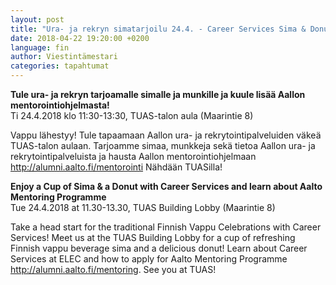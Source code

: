 ```yaml
---
layout: post
title: "Ura- ja rekryn simatarjoilu 24.4. - Career Services Sima & Donut Apr. 24th"
date: 2018-04-22 19:20:00 +0200
language: fin
author: Viestintämestari
categories: tapahtumat
---
```

**Tule ura- ja rekryn tarjoamalle simalle ja munkille ja kuule lisää Aallon mentorointiohjelmasta!**<br>
Ti 24.4.2018 klo 11:30-13:30, TUAS-talon aula (Maarintie 8)

Vappu lähestyy! Tule tapaamaan Aallon ura- ja rekrytointipalveluiden väkeä TUAS-talon aulaan. Tarjoamme simaa, munkkeja sekä tietoa Aallon ura- ja rekrytointipalveluista ja hausta Aallon mentorointiohjelmaan <http://alumni.aalto.fi/mentorointi> Nähdään TUASilla!
 
**Enjoy a Cup of Sima & a Donut with Career Services and learn about Aalto Mentoring Programme**<br>
Tue 24.4.2018 at 11.30-13.30, TUAS Building Lobby (Maarintie 8)

Take a head start for the traditional Finnish Vappu Celebrations with Career Services! Meet us at the TUAS Building Lobby for a cup of refreshing Finnish vappu beverage sima and a delicious donut! Learn about Career Services at ELEC and how to apply for Aalto Mentoring Programme <http://alumni.aalto.fi/mentoring>. See you at TUAS!